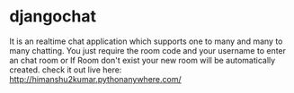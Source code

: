 # djangochat

It is an realtime chat application which supports one to many and many to many chatting.
You just require the room code and your username to enter an chat room or If Room don't exist your new room will be automatically created.
check it out live here: http://himanshu2kumar.pythonanywhere.com/
